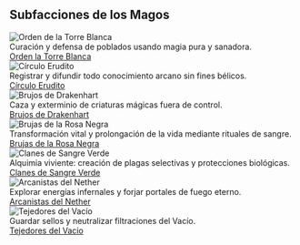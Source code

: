 <h2>Subfacciones de los Magos</h2>

<div class="subfacciones-grid magia">
  <div class="subfaccion-card">
    <img src="../../../other/images/magos/Ordendelatorreblanca.png" alt="Orden de la Torre Blanca">
    <div class="descripcion">
      Curación y defensa de poblados usando magia pura y sanadora.
    </div>
    <a href="../OrdenDeLaTorreBlanca" class="subfaccion-btn">Orden la Torre Blanca</a>
  </div>

  <div class="subfaccion-card">
    <img src="../../../other/images/magos/Circuloerudito.png" alt="Círculo Erudito">
    <div class="descripcion">
      Registrar y difundir todo conocimiento arcano sin fines bélicos.
    </div>
    <a href="../CirculoErudito" class="subfaccion-btn">Círculo Erudito</a>
  </div>

  <div class="subfaccion-card">
    <img src="../../../other/images/magos/Brujosdedrakenhart.png" alt="Brujos de Drakenhart">
    <div class="descripcion">
      Caza y exterminio de criaturas mágicas fuera de control.
    </div>
    <a href="../Brujosdedrakenhart" class="subfaccion-btn">Brujos de Drakenhart</a>
  </div>

  <div class="subfaccion-card">
    <img src="../../../other/images/magos/Brujasdelarosanegra.png" alt="Brujas de la Rosa Negra">
    <div class="descripcion">
      Transformación vital y prolongación de la vida mediante rituales de sangre.
    </div>
    <a href="../Brujasdelarosanegra" class="subfaccion-btn">Brujas de la Rosa Negra</a>
  </div>

  <div class="subfaccion-card">
    <img src="../../../other/images/magos/Clanesdesangreverde.png" alt="Clanes de Sangre Verde">
    <div class="descripcion">
      Alquimia viviente: creación de plagas selectivas y protecciones biológicas.
    </div>
    <a href="../Clanesdesangreverde" class="subfaccion-btn">Clanes de Sangre Verde</a>
  </div>

  <div class="subfaccion-card">
    <img src="../../../other/images/magos/Arcanistasdelnether.png" alt="Arcanistas del Nether">
    <div class="descripcion">
      Explorar energías infernales y forjar portales de fuego eterno.
    </div>
    <a href="../Arcanistasdelnether" class="subfaccion-btn">Arcanistas del Nether</a>
  </div>

  <div class="subfaccion-card">
    <img src="../../../other/images/magos/Tejedoresdelvacio.png" alt="Tejedores del Vacío">
    <div class="descripcion">
      Guardar sellos y neutralizar filtraciones del Vacío.
    </div>
    <a href="../Tejedoresdelvacio" class="subfaccion-btn">Tejedores del Vacío</a>
  </div>
</div>
